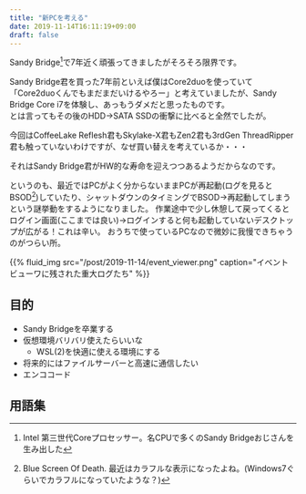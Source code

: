 ```yaml
---
title: "新PCを考える"
date: 2019-11-14T16:11:19+09:00
draft: false
---
```


Sandy Bridge[^1]で7年近く頑張ってきましたがそろそろ限界です。  

Sandy Bridge君を買った7年前といえば僕はCore2duoを使っていて「Core2duoくんでもまだまだいけるやろー」と考えていましたが、Sandy Bridge Core i7を体験し、あっもうダメだと思ったものです。  
とは言ってもその後のHDD→SATA SSDの衝撃に比べると全然でしたが。

今回はCoffeeLake Reflesh君もSkylake-X君もZen2君も3rdGen ThreadRipper君も触っていないわけですが、なぜ買い替えを考えているか・・・

それはSandy Bridge君がHW的な寿命を迎えつつあるようだからなのです。

というのも、最近ではPCがよく分からないままPCが再起動(ログを見るとBSOD[^2])していたり、シャットダウンのタイミングでBSOD→再起動してしまうという謎挙動をするようになりました。
作業途中で少し休憩して戻ってくるとログイン画面(ここまでは良い)→ログインすると何も起動していないデスクトップが広がる！これは辛い。
おうちで使っているPCなので微妙に我慢できちゃうのがつらい所。

{{% fluid_img src="/post/2019-11-14/event_viewer.png" caption="イベントビューワに残された重大ログたち" %}}

## 目的
- Sandy Bridgeを卒業する
- 仮想環境バリバリ使えたらいいな
  - WSL(2)を快適に使える環境にする
- 将来的にはファイルサーバーと高速に通信したい
- エンココード


## 用語集

[^1]: Intel 第三世代Coreプロセッサー。名CPUで多くのSandy Bridgeおじさんを生み出した
[^2]: Blue Screen Of Death. 最近はカラフルな表示になったよね。(Windows7ぐらいでカラフルになっていたような？)

